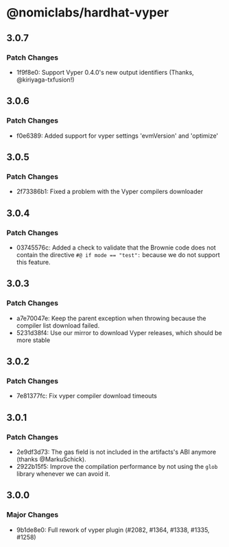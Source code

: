 # @nomiclabs/hardhat-vyper

## 3.0.7

### Patch Changes

- 1f9f8e0: Support Vyper 0.4.0's new output identifiers (Thanks, @kiriyaga-txfusion!)

## 3.0.6

### Patch Changes

- f0e6389: Added support for vyper settings 'evmVersion' and 'optimize'

## 3.0.5

### Patch Changes

- 2f73386b1: Fixed a problem with the Vyper compilers downloader

## 3.0.4

### Patch Changes

- 03745576c: Added a check to validate that the Brownie code does not contain the directive `#@ if mode == "test":` because we do not support this feature.

## 3.0.3

### Patch Changes

- a7e70047e: Keep the parent exception when throwing because the compiler list download failed.
- 5231d38f4: Use our mirror to download Vyper releases, which should be more stable

## 3.0.2

### Patch Changes

- 7e81377fc: Fix vyper compiler download timeouts

## 3.0.1

### Patch Changes

- 2e9df3d73: The gas field is not included in the artifacts's ABI anymore (thanks @MarkuSchick).
- 2922b15f5: Improve the compilation performance by not using the `glob` library whenever we can avoid it.

## 3.0.0

### Major Changes

- 9b1de8e0: Full rework of vyper plugin (#2082, #1364, #1338, #1335, #1258)

